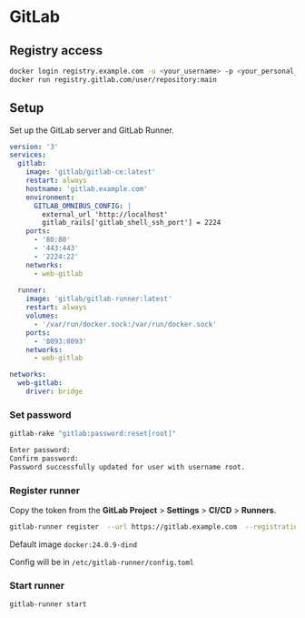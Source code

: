 # GitLab

## Registry access

```bash
docker login registry.example.com -u <your_username> -p <your_personal_access_token>
docker run registry.gitlab.com/user/repository:main
```

## Setup

Set up the GitLab server and GitLab Runner.

```yaml title="docker-compose.yml"
version: '3'
services:
  gitlab:
    image: 'gitlab/gitlab-ce:latest'
    restart: always
    hostname: 'gitlab.example.com'
    environment:
      GITLAB_OMNIBUS_CONFIG: |
        external_url 'http://localhost'
        gitlab_rails['gitlab_shell_ssh_port'] = 2224
    ports:
      - '80:80'
      - '443:443'
      - '2224:22'
    networks:
      - web-gitlab
    
  runner:
    image: 'gitlab/gitlab-runner:latest'
    restart: always
    volumes:
      - '/var/run/docker.sock:/var/run/docker.sock'
    ports:
      - '8093:8093'
    networks:
      - web-gitlab

networks:
  web-gitlab:
    driver: bridge
```

### Set password

```bash
gitlab-rake "gitlab:password:reset[root]"

Enter password:
Confirm password:
Password successfully updated for user with username root.
```

### Register runner

Copy the token from the **GitLab Project** > **Settings** > **CI/CD** > **Runners**.

```bash
gitlab-runner register  --url https://gitlab.example.com  --registration-token <TOKEN> --docker-privileged
```

Default image `docker:24.0.9-dind`

Config will be in `/etc/gitlab-runner/config.toml`

### Start runner

```bash
gitlab-runner start
```
